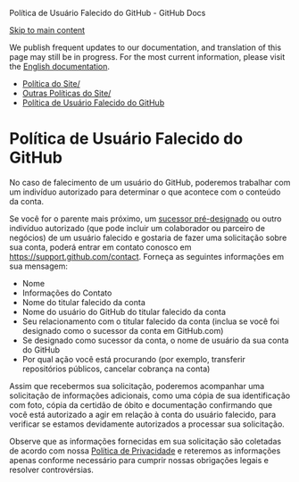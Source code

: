 Política de Usuário Falecido do GitHub - GitHub Docs

[Skip to main content](#main-content)

We publish frequent updates to our documentation, and translation of this page may still be in progress. For the most current information, please visit the [English documentation](/en).

* [Política do Site/](/pt/site-policy)
* [Outras Políticas do Site/](/pt/site-policy/other-site-policies)
* [Política de Usuário Falecido do GitHub](/pt/site-policy/other-site-policies/github-deceased-user-policy)

Política de Usuário Falecido do GitHub
==========

No caso de falecimento de um usuário do GitHub, poderemos trabalhar com um indivíduo autorizado para determinar o que acontece com o conteúdo da conta.

Se você for o parente mais próximo, um [sucessor pré-designado](/pt/github/setting-up-and-managing-your-github-user-account/maintaining-ownership-continuity-of-your-user-accounts-repositories) ou outro indivíduo autorizado (que pode incluir um colaborador ou parceiro de negócios) de um usuário falecido e gostaria de fazer uma solicitação sobre sua conta, poderá entrar em contato conosco em <https://support.github.com/contact>. Forneça as seguintes informações em sua mensagem:

* Nome
* Informações do Contato
* Nome do titular falecido da conta
* Nome do usuário do GitHub do titular falecido da conta
* Seu relacionamento com o titular falecido da conta (inclua se você foi designado como o sucessor da conta em GitHub.com)
* Se designado como sucessor da conta, o nome de usuário da sua conta do GitHub
* Por qual ação você está procurando (por exemplo, transferir repositórios públicos, cancelar cobrança na conta)

Assim que recebermos sua solicitação, poderemos acompanhar uma solicitação de informações adicionais, como uma cópia de sua identificação com foto, cópia da certidão de óbito e documentação confirmando que você está autorizado a agir em relação à conta do usuário falecido, para verificar se estamos devidamente autorizados a processar sua solicitação.

Observe que as informações fornecidas em sua solicitação são coletadas de acordo com nossa [Política de Privacidade](/pt/github/site-policy/github-privacy-statement) e reteremos as informações apenas conforme necessário para cumprir nossas obrigações legais e resolver controvérsias.
